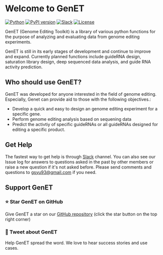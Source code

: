 # Welcome to GenET
[![Python](https://img.shields.io/badge/Python-3.7%20%7C%203.8%20%7C%203.9%20%7C%203.10-blue)](https://badge.fury.io/py/genet) 
[![PyPI version](https://badge.fury.io/py/genet.svg)](https://badge.fury.io/py/genet) 
[![Slack](https://img.shields.io/badge/slack-chat-blueviolet.svg?logo=slack)](https://genethq.slack.com/archives/C04DP727E4E)
[![License](https://img.shields.io/pypi/l/ansicolortags.svg)](https://img.shields.io/pypi/l/ansicolortags.svg) 


GenET (Genome Editing Toolkit) is a library of various python functions for the purpose of analyzing and evaluating data from genome editing experiments. 

GenET is still in its early stages of development and continue to improve and expand. Currently planned functions include guideRNA design, saturation library design, deep sequenced data analysis, and guide RNA activity prediction.


## Who should use GenET?
GenET was developed for anyone interested in the field of genome editing. Especially, Genet can provide aid to those with the following objectives.: <br />

- Develop a quick and easy to design an genome editing experiment for a specific gene.
- Perform genome editing analysis based on sequening data
- Predict the activtiy of specific guideRNAs or all guideRNAs designed for editing a specific product.

## Get Help
The fastest way to get help is through [Slack](https://genethq.slack.com/archives/C04DP727E4E) channel. You can also see our Issue log for answers to questions asked in the past by other members or raise a new question if it's not asked before. Please send comments and questions to gsyu93@gmail.com if you need.
<!-- (만약 FAQ 페이지를 만들면) Check our Frequently Asked Questions (FAQs) page. -->

## Support GenET
### ⭐ Star GenET on GitHub
Give GenET a star on our [GitHub repository](https://github.com/Goosang-Yu/genet) (click the star button on the top right corner)

### 📢 Tweet about GenET
Help GenET spread the word. We love to hear success stories and use cases.